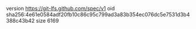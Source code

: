 version https://git-lfs.github.com/spec/v1
oid sha256:4e61e0584adf20fb10c86c95c799ad3a83b354ec076dc5e7531d3b4388c43b42
size 6169
